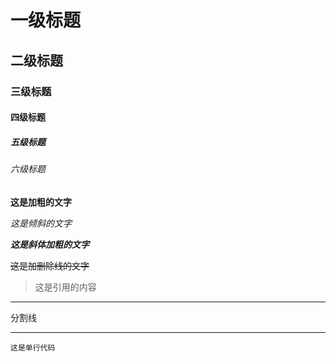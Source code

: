 # 一级标题

## 二级标题

### 三级标题

#### 四级标题

##### 五级标题

###### 六级标题

**这是加粗的文字**

_这是倾斜的文字_

**_这是斜体加粗的文字_**

~~这是加删除线的文字~~

> 这是引用的内容

---

分割线

---

`这是单行代码`

